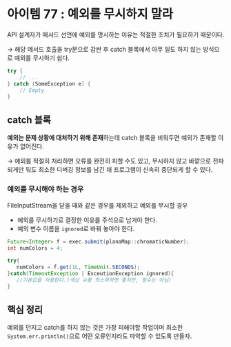 # 아이템 77 : 예외를 무시하지 말라

API 설계자가 메서드 선언에 예외를 명시하는 이유는 적절한 조치가 필요하기 때문이다.

→ 해당 메서드 호출을 try문으로 감싼 후 catch 블록에서 아무 일도 하지 않는 방식으로 예외를 무시하기 쉽다.

```java
try {
    // ...
} catch (SomeException e) {
    // Empty
}
```

## catch 블록

**예외는 문제 상황에 대처하기 위해 존재**하는데 catch 블록을 비워두면 예외가 존재할 이유가 없어진다.

→ 예외를 적절히 처리하면 오류를 완전히 피할 수도 있고, 무시하지 않고 바깥으로 전파되게만 둬도 최소한 디버깅 정보를 남긴 채 프로그램이 신속히 중단되게 할 수 있다.

### 예외를 무시해야 하는 경우

FileInputStream을 닫을 때와 같은 경우를 제외하고 예외를 무시할 경우

- 예외를 무시하기로 결정한 이유를 주석으로 남겨야 한다.
- 예외 변수 이름을 `ignored`로 바꿔 놓아야 한다.

```java
Future<Integer> f = exec.submit(planaMap::chromaticNumber);
int numColors = 4;

try{
   numColors = f.get(1L, TimeUnit.SECONDS);
}catch(TimeoutException | ExceutionException ignored){
   //기본값을 사용한다.(색상 수를 최소화하면 좋지만, 필수는 아님)
}
```

## 핵심 정리

예외를 던지고 catch를 하지 않는 것은 가장 피해야할 작업이며 최소한 `System.err.println()`으로 어떤 오류인지라도 파악할 수 있도록 만들자.